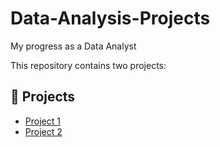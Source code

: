 # Data-Analysis-Projects
My progress as a Data Analyst

This repository contains two projects:

## 🔗 Projects

- [Project 1](https://github.com/Ahrrisone/Data-Analysis-Projects/blob/main/nmdpra%20representations/readme.md)
- [Project 2](./project2/README.md)
